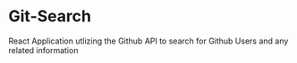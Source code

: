 # Git-Search
React Application utlizing the Github API to search for Github Users and any related information
